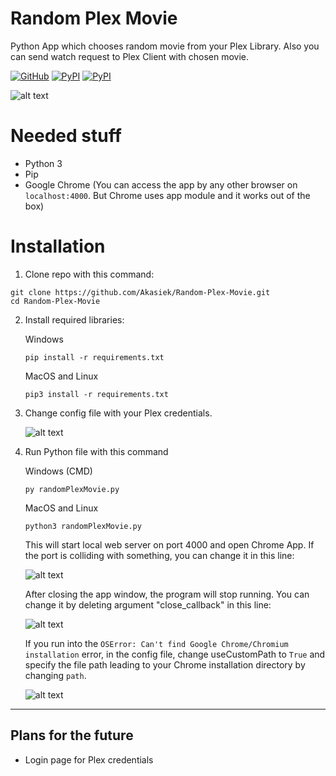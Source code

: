 # Random Plex Movie
Python App which chooses random movie from your Plex Library. Also you can send watch request to Plex Client with chosen movie.

[![GitHub](https://img.shields.io/github/license/Akasiek/random-plex-movie?style=flat-square)](https://github.com/Akasiek/random-plex-movie/blob/main/LICENSE)
[![PyPI](https://img.shields.io/pypi/v/PlexAPI?label=PlexAPI&style=flat-square)](https://pypi.org/project/PlexAPI/4.5.2/)
[![PyPI](https://img.shields.io/pypi/v/Eel?label=Eel&style=flat-square)](https://pypi.org/project/Eel/)

![alt text](https://i.imgur.com/CKplHDk.jpg "Example")

# Needed stuff

- Python 3
- Pip
- Google Chrome (You can access the app by any other browser on `localhost:4000`. But Chrome uses app module and it works out of the box)

# Installation

1. Clone repo with this command:

```
git clone https://github.com/Akasiek/Random-Plex-Movie.git
cd Random-Plex-Movie
```
    

2. Install required libraries:

    Windows 

    `pip install -r requirements.txt`

    MacOS and Linux

    `pip3 install -r requirements.txt`

3. Change config file with your Plex credentials. 

    ![alt text](https://i.imgur.com/Y7WjVLb.jpg "Third step of the installation")

4. Run Python file with this command

    Windows (CMD)

    `py randomPlexMovie.py`

    MacOS and Linux

    `python3 randomPlexMovie.py`

    This will start local web server on port 4000 and open Chrome App. If the port is colliding with something, you can change it in this line:

    ![alt text](https://i.imgur.com/ABLhaJh.jpg "Fourth step of the installation")

    After closing the app window, the program will stop running. You can change it by deleting argument "close_callback" in this line:

    ![alt text](https://i.imgur.com/kcaZZgR.jpg "Fourth step of the installation")
    
    If you run into the `OSError: Can't find Google Chrome/Chromium installation` error, in the config file, change useCustomPath to `True` and specify the file path leading to your Chrome installation directory by changing `path`.
    
    ![alt text](https://i.imgur.com/JuJsU6n.png "Fourth step of the installation")

***

## Plans for the future

- Login page for Plex credentials




